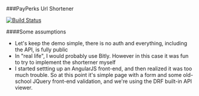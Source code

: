 ###PayPerks Url Shortener

[![Build Status](https://travis-ci.org/gterzian/payperks_demo.svg?branch=master)](https://travis-ci.org/gterzian/payperks_demo)


####Some assumptions
* Let's keep the demo simple, there is no auth and everything, including the API, is fully public
* In "real life", I would probably use Bitly. However in this case it was fun to try to implement the shorterner myself
* I started settting up an AngularJS front-end, and then realized it was too much trouble. So at this point it's simple page with a form and some old-school JQuery front-end validation, and we're using the DRF built-in API viewer. 